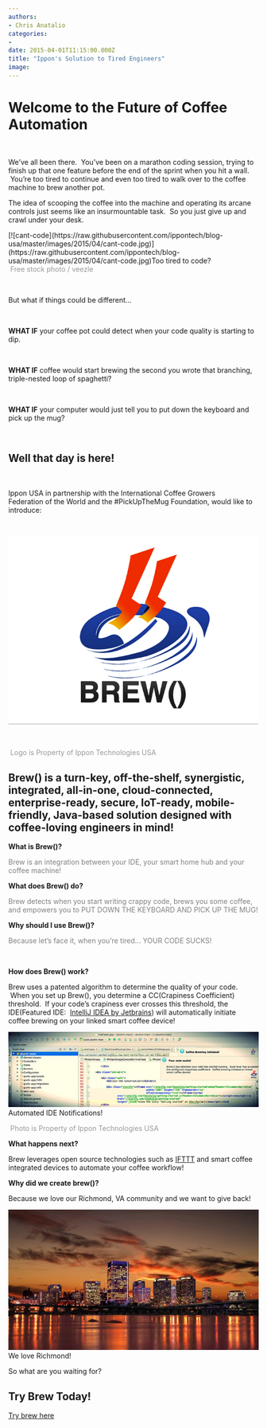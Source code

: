 ```yaml
---
authors:
- Chris Anatalio
categories:
- 
date: 2015-04-01T11:15:00.000Z
title: "Ippon's Solution to Tired Engineers"
image: 
---
```


# Welcome to the Future of Coffee Automation

 

We’ve all been there.  You’ve been on a marathon coding session, trying to finish up that one feature before the end of the sprint when you hit a wall.  You’re too tired to continue and even too tired to walk over to the coffee machine to brew another pot.

The idea of scooping the coffee into the machine and operating its arcane controls just seems like an insurmountable task.  So you just give up and crawl under your desk.

<div class="wp-caption aligncenter" id="attachment_12859" style="width: 478px">[![cant-code](https://raw.githubusercontent.com/ippontech/blog-usa/master/images/2015/04/cant-code.jpg)](https://raw.githubusercontent.com/ippontech/blog-usa/master/images/2015/04/cant-code.jpg)Too tired to code?

</div> <span style="color: #999999;">Free stock photo / veezle</span>

 

But what if things could be different…

 

**WHAT IF** your coffee pot could detect when your code quality is starting to dip.

 

**WHAT IF** coffee would start brewing the second you wrote that branching, triple-nested loop of spaghetti?

 

**WHAT IF** your computer would just tell you to put down the keyboard and pick up the mug?

 


## Well that day is here!

 

Ippon USA in partnership with the International Coffee Growers Federation of the World and the #PickUpTheMug Foundation, would like to introduce:

 

[![Brew2](https://raw.githubusercontent.com/ippontech/blog-usa/master/images/2015/04/Brew2.png)](https://raw.githubusercontent.com/ippontech/blog-usa/master/images/2015/04/Brew2.png)

 

<span style="color: #999999;"> Logo is Property of Ippon Technologies USA</span>


## 


## Brew() is a turn-key, off-the-shelf, synergistic, integrated, all-in-one, cloud-connected, enterprise-ready, secure, IoT-ready, mobile-friendly, Java-based solution designed with coffee-loving engineers in mind!

**What is Brew()?**

<span style="color: #808080;">Brew is an integration between your IDE, your smart home hub and your coffee machine!</span>

**What does Brew() do?**

<span style="color: #808080;">Brew detects when you start writing crappy code, brews you some coffee, and empowers you to PUT DOWN THE KEYBOARD AND PICK UP THE MUG!</span>

**Why should I use Brew()?**

<span style="color: #808080;">Because let’s face it, when you’re tired… YOUR CODE SUCKS!</span>

 

**How does Brew() work?**

Brew uses a patented algorithm to determine the quality of your code.  When you set up Brew(), you determine a CC(Crapiness Coefficient) threshold.  If your code’s crapiness ever crosses this threshold, the IDE(Featured IDE:  [IntelliJ IDEA by Jetbrains](https://www.jetbrains.com/idea/ "Intellij IDE")) will automatically initiate coffee brewing on your linked smart coffee device!

![intellij-updated2](https://raw.githubusercontent.com/ippontech/blog-usa/master/images/2016/12/intellij-updated2.jpg)
Automated IDE Notifications!



<span style="color: #999999;"> Photo is Property of Ippon Technologies USA </span>

**What happens next?**

Brew leverages open source technologies such as [IFTTT](https://ifttt.com/) and smart coffee integrated devices to automate your coffee workflow!

**Why did we create brew()?**

Because we love our Richmond, VA community and we want to give back!

![Richmond Skyline](https://raw.githubusercontent.com/ippontech/blog-usa/master/images/2016/12/richmond.jpg)
We love Richmond!

So what are you waiting for?


## Try Brew Today!

[Try brew here](https://github.com/anataliocs/brew- "Brew on github")
